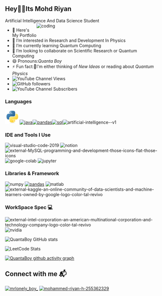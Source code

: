 ## Hey👋🏻Its Mohd Riyan

Artificial Intelligence And Data Science Student
<img align ="right" alt = "coding" width = "400" src = https://github.com/user-attachments/assets/c5b74ff2-2c13-4c2e-8b93-3a1643cc31e8/>
- 🔭 Here's My Portfolio
- 👀 I’m interested in Research and Development In Physics
- 🌱 I’m currently learning Quantum Computing
- 💞️ I’m looking to collaborate on Scientific Research or Quantum Computing
- 😄 Pronouns:*Quanta Boy*
- ⚡ Fun fact:🚀I'm either thinking of *New Ideas* or reading about *Quantum Physics*
- ![YouTube Channel Views](https://img.shields.io/youtube/channel/views/UCjABCJfljMTIK4RYiGzdIMA)
- ![GitHub followers](https://img.shields.io/github/followers/QuantaBoy)
- ![YouTube Channel Subscribers](https://img.shields.io/youtube/channel/subscribers/UCjABCJfljMTIK4RYiGzdIMA)




<h3 align="left">Languages</h3>
<p align="left">
  <a href="https://www.python.org" target="_blank" rel="noreferrer">
    <img src="https://raw.githubusercontent.com/devicons/devicon/master/icons/python/python-original.svg" alt="python" width="48" height="48"/></a><a href="https://www.java.com" target="_blank" rel="noreferrer"><img src="https://img.icons8.com/color/48/java-coffee-cup-logo--v1.png" alt="java" width="48" height="48"/></a><a href="https://pandas.pydata.org/" target="_blank" rel="noreferrer"><img src="https://img.icons8.com/color/48/pandas.png" alt="pandas" width="48" height="48"/></a><a href="https://en.wikipedia.org/wiki/SQL" target="_blank" rel="noreferrer"><img src="https://img.icons8.com/fluency/48/sql.png" alt="sql" width="48" height="48"/></a><img width="48" height="48" src="https://img.icons8.com/fluency/48/artificial-intelligence--v1.png" alt="artificial-intelligence--v1"/></p>



### IDE and Tools I Use
<img width="50" height="50" src="https://img.icons8.com/color/50/visual-studio-code-2019.png" alt="visual-studio-code-2019"/>  <img width="48" height="48" src="https://img.icons8.com/doodle/48/notion.png" alt="notion"/>  <img width="48" height="48" src="https://img.icons8.com/external-those-icons-flat-those-icons/48/external-MySQL-programming-and-development-those-icons-flat-those-icons.png" alt="external-MySQL-programming-and-development-those-icons-flat-those-icons"/>  <img width="48" height="48" src="https://img.icons8.com/color/48/google-colab.png" alt="google-colab"/>  <img width="48" height="48" src="https://img.icons8.com/fluency/48/jupyter.png" alt="jupyter"/> 
### Libraries & Framework
<img width="48" height="48" src="https://img.icons8.com/color/48/numpy.png" alt="numpy"/>  <a href="https://pandas.pydata.org/" target="_blank" rel="noreferrer"><img src="https://img.icons8.com/color/48/pandas.png" alt="pandas" width="48" height="48"/></a>  <img width="48" height="48" src="https://img.icons8.com/fluency/48/matlab.png" alt="matlab"/>  <img width="48" height="48" src="https://img.icons8.com/external-tal-revivo-color-tal-revivo/48/external-kaggle-an-online-community-of-data-scientists-and-machine-learners-owned-by-google-logo-color-tal-revivo.png" alt="external-kaggle-an-online-community-of-data-scientists-and-machine-learners-owned-by-google-logo-color-tal-revivo"/>


### WorkSpace Spec 💻

<img width="48" height="48" src="https://img.icons8.com/external-tal-revivo-color-tal-revivo/48/external-intel-corporation-an-american-multinational-corporation-and-technology-company-logo-color-tal-revivo.png" alt="external-intel-corporation-an-american-multinational-corporation-and-technology-company-logo-color-tal-revivo"/>  <img width="50" height="50" src="https://img.icons8.com/color/50/nvidia.png" alt="nvidia"/>


![QuantaBoy GitHub stats](https://github-readme-stats.vercel.app/api?username=quantaboy&theme=dark&show_icons=true&&hide-issues,contribs)


![LeetCode Stats](https://leetcard.jacoblin.cool/QuantaBoy?theme=dark&font=Marcellus&ext=contest)

[![QuantaBoy github activity graph](https://github-readme-activity-graph.vercel.app/graph?username=QuantaBoy&bg_color=000000&color=ffffff&line=51f565&point=ffffff&area=true&hide_border=true)](https://github.com/ashutosh00710/github-readme-activity-graph)

## Connect with me 📬
<a href="https://instagram.com/mrlonely_boy_" target="blank"><img align="center" src="https://raw.githubusercontent.com/rahuldkjain/github-profile-readme-generator/master/src/images/icons/Social/instagram.svg" alt="mrlonely_boy_" height="50" width="50" /></a>  <a href="https://linkedin.com/in/mohammed-riyan-h-255362329" target="blank"><img align="center" src="https://raw.githubusercontent.com/rahuldkjain/github-profile-readme-generator/master/src/images/icons/Social/linked-in-alt.svg" alt="mohammed-riyan-h-255362329" height="30" width="40" /></a>

